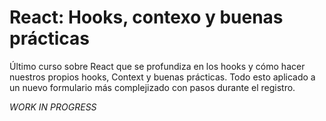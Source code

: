 # React: Hooks, contexo y buenas prácticas

Último curso sobre React que se profundiza en los hooks y cómo hacer nuestros propios hooks, Context y buenas prácticas. Todo esto aplicado a un nuevo formulario más complejizado con pasos durante el registro. 

_WORK IN PROGRESS_